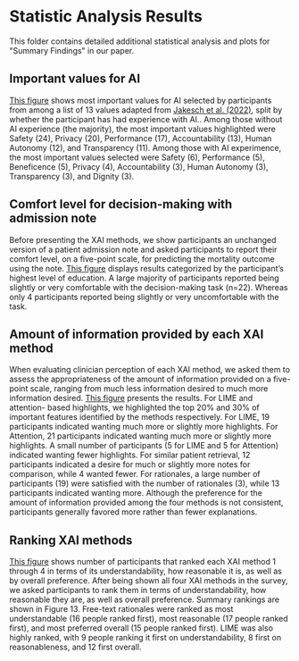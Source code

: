 # Statistic Analysis Results
This folder contains detailed additional statistical analysis and plots for "Summary Findings" in our paper. 

## Important values for AI 

[This figure](https://github.com/JuneHou/XAI_MOR_Survey/blob/main/Statistic%20Analysis/Feature_Experience.png) shows most  important values for AI selected by participants from among a list of 13 values adapted from [Jakesch et al. (2022)](https://dl.acm.org/doi/fullHtml/10.1145/3531146.3533097), split by whether the participant has
had experience with AI.. Among those without AI experience (the majority), the most important values highlighted were Safety (24), Privacy (20), Performance (17), Accountability (13), Human Autonomy (12), and Transparency (11). Among those with AI experimence, the most important values selected were Safety (6), Performance (5), Beneficence (5), Privacy (4), Accountability (3), Human Autonomy (3), Transparency (3), and Dignity (3).

## Comfort level for decision-making with admission note 

Before presenting the XAI methods, we show participants an unchanged version of a patient admission note and asked participants to report their comfort level, on a five-point scale, for predicting the mortality outcome using the note. [This figure](https://github.com/JuneHou/XAI_MOR_Survey/blob/main/Statistic%20Analysis/comfort_edu.png) displays results categorized by the participant’s highest level of education. A large majority of participants reported being slightly or very comfortable with the decision-making task (n=22). Whereas only 4 participants reported being slightly or very uncomfortable with the task.

## Amount of information provided by each XAI method 

When evaluating clinician perception of each XAI method, we asked them to assess the appropriateness of the amount of information provided on a five-point scale, ranging from much less information desired to much more information desired. [This figure](https://github.com/JuneHou/XAI_MOR_Survey/blob/main/Statistic%20Analysis/Quant_Info.png) presents the results. For LIME and attention- based highlights, we highlighted the top 20% and 30% of important features identified by the methods respectively. For LIME, 19 participants indicated wanting much more or slightly more highlights. For Attention, 21 participants indicated wanting much more or slightly more highlights. A small number of participants (5 for LIME and 5 for Attention) indicated wanting fewer highlights. For similar patient retrieval, 12 participants indicated a desire for much or slightly more notes for comparison, while 4 wanted fewer. For rationales, a large number of participants (19) were satisfied with the number of rationales (3), while 13
participants indicated wanting more. Although the preference for the amount of information provided among the four methods is not consistent, participants generally favored more rather than fewer explanations.

## Ranking XAI methods 

[This figure](https://github.com/JuneHou/XAI_MOR_Survey/blob/main/Statistic%20Analysis/Combined_ranking.png) shows number of participants that ranked each XAI method 1 through 4 in terms of its understandability, how reasonable it is, as well as by overall preference. After being shown all four XAI methods in the survey, we asked participants to rank them in terms of understandability, how reasonable they are, as well as overall preference. Summary rankings are shown in Figure 13. Free-text rationales were ranked as most understandable (16 people ranked first), most reasonable (17 people ranked first), and most preferred overall (15 people ranked first). LIME was also highly ranked, with 9 people ranking it first on understandability, 8 first on reasonableness, and 12 first overall.
